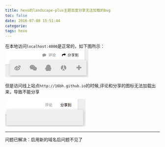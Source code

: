 ```yaml
---
title: hexo的landscape-plus主题百度分享无法加载的bug
toc: false
date: 2016-07-08 15:51:44
categorie:
tags: hexo
---
```


在本地访问`localhost:4000`是正常的，如下图所示：
![](fix-hexo-baidu-share/1467964344131.png)

但是访问线上站点`http://16bh.github.io`的时候,评论和分享的图标无法加载出来，导致不能分享

![](fix-hexo-baidu-share/1467965289616.png)

---
问题已解决：启用新的域名后问题不见了
